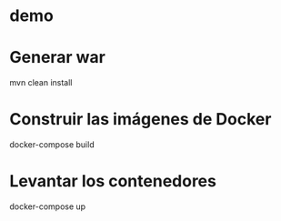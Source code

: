 # demo

# Generar war
mvn clean install

# Construir las imágenes de Docker
docker-compose build

# Levantar los contenedores
docker-compose up
